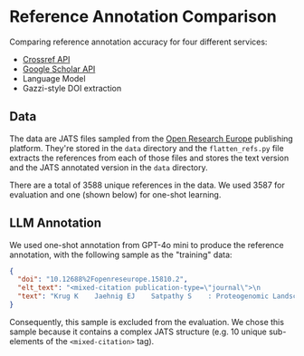 # Reference Annotation Comparison

Comparing reference annotation accuracy for four different services:

- [Crossref API](https://www.crossref.org/documentation/retrieve-metadata/rest-api/)
- [Google Scholar API](https://github.com/scholarly-python-package/scholarly)
- Language Model
- Gazzi-style DOI extraction

## Data

The data are JATS files sampled from the [Open Research Europe](https://open-research-europe.ec.europa.eu/) publishing platform. They're stored in the `data` directory and the `flatten_refs.py` file extracts the references from each of those files and stores the text version and the JATS annotated version in the `data` directory.

There are a total of 3588 unique references in the data. We used 3587 for evaluation and one (shown below) for one-shot learning.

## LLM Annotation

We used one-shot annotation from GPT-4o mini to produce the reference annotation, with the following sample as the "training" data:

```json
{
  "doi": "10.12688%2Fopenreseurope.15810.2",
  "elt_text": "<mixed-citation publication-type=\"journal\">\n                    <person-group person-group-type=\"author\">\n\n                        <name name-style=\"western\">\n                            <surname>Krug</surname>\n                            <given-names>K</given-names>\n                        </name>\n\n                        <name name-style=\"western\">\n                            <surname>Jaehnig</surname>\n                            <given-names>EJ</given-names>\n                        </name>\n\n                        <name name-style=\"western\">\n                            <surname>Satpathy</surname>\n                            <given-names>S</given-names>\n                        </name>\n\n                        <etal />\n               </person-group>:\n                    <article-title>Proteogenomic Landscape of Breast Cancer Tumorigenesis and Targeted Therapy.</article-title>\n                    <source>\n\n                        <italic toggle=\"yes\">Cell.</italic>\n               </source>\n               <year>2020</year>;<volume>183</volume>(<issue>5</issue>):<fpage>1436</fpage>&#8211;<lpage>1456</lpage>.\n                    <elocation-id>e31</elocation-id>.\n                    <pub-id pub-id-type=\"pmid\">33212010</pub-id>\n                    <pub-id pub-id-type=\"doi\">10.1016/j.cell.2020.10.036</pub-id>\n                    <pub-id pub-id-type=\"pmcid\">8077737</pub-id>\n                </mixed-citation>",
  "text": "Krug K    Jaehnig EJ    Satpathy S    : Proteogenomic Landscape of Breast Cancer Tumorigenesis and Targeted Therapy.   Cell.  2020;183(5):1436\u20131456. e31. 33212010 10.1016/j.cell.2020.10.036 8077737"
}
```

Consequently, this sample is excluded from the evaluation. We chose this sample because it contains a complex JATS structure (e.g. 10 unique sub-elements of the `<mixed-citation>` tag).
